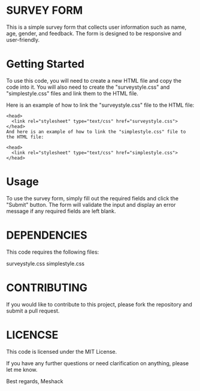 # SURVEY FORM
This is a simple survey form that collects user information such as name, age, gender, and feedback. The form is designed to be responsive and user-friendly.
 
# Getting Started 

To use this code, you will need to create a new HTML file and copy the code into it. You will also need to create the "surveystyle.css" and "simplestyle.css" files and link them to the HTML file.

Here is an example of how to link the "surveystyle.css" file to the HTML file: 
``` 
<head>
  <link rel="stylesheet" type="text/css" href="surveystyle.css">
</head>
And here is an example of how to link the "simplestyle.css" file to the HTML file:

<head>
  <link rel="stylesheet" type="text/css" href="simplestyle.css">
</head>
```
# Usage

To use the survey form, simply fill out the required fields and click the "Submit" button. The form will validate the input and display an error message if any required fields are left blank.
 
# **DEPENDENCIES**

This code requires the following files:

surveystyle.css
simplestyle.css
# **CONTRIBUTING**

If you would like to contribute to this project, please fork the repository and submit a pull request.

# **LICENCSE**

This code is licensed under the MIT License.

If you have any further questions or need clarification on anything, please let me know.

Best regards, Meshack 

